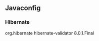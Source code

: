 ## Javaconfig
### Hibernate

 <dependency>
            <groupId>org.hibernate</groupId>
            <artifactId>hibernate-validator</artifactId>
            <version>8.0.1.Final</version>
        </dependency>
